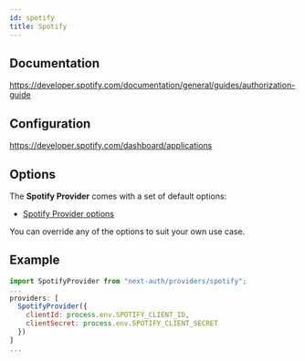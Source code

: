 ```yaml
---
id: spotify
title: Spotify
---
```


## Documentation

https://developer.spotify.com/documentation/general/guides/authorization-guide

## Configuration

https://developer.spotify.com/dashboard/applications

## Options

The **Spotify Provider** comes with a set of default options:

- [Spotify Provider options](https://github.com/nextauthjs/next-auth/blob/main/packages/next-auth/src/providers/spotify.ts)

You can override any of the options to suit your own use case.

## Example

```js
import SpotifyProvider from "next-auth/providers/spotify";
...
providers: [
  SpotifyProvider({
    clientId: process.env.SPOTIFY_CLIENT_ID,
    clientSecret: process.env.SPOTIFY_CLIENT_SECRET
  })
]
...
```
